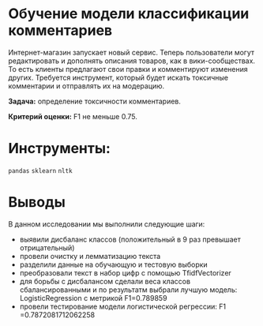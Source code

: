 # Обучение модели классификации комментариев

Интернет-магазин запускает новый сервис. Теперь пользователи могут редактировать и дополнять описания товаров, как в вики-сообществах. То есть клиенты предлагают свои правки и комментируют изменения других. Требуется инструмент, который будет искать токсичные комментарии и отправлять их на модерацию.

**Задача:** определение токсичности комментариев.

**Критерий оценки:** F1 не меньше 0.75.

# Инструменты:

`pandas` `sklearn` `nltk` 

# Выводы
В данном исследовании мы выполнили следующие шаги:

- выявили дисбаланс классов (положительный в 9 раз превышает отрицательный)
- провели очистку и лемматизацию текста
- разделили данные на обучающую и тестовую выборки
- преобразовали текст в набор цифр с помощью TfidfVectorizer
- для борьбы с дисбалансом сделали веса классов сбалансированными и по результатм выбрали лучшую модель: LogisticRegression с метрикой F1=0.789859
- провели тестирование модели логистической регрессии: F1 =0.7872081712062258
